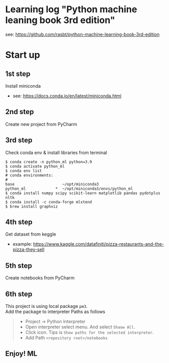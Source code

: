 # Learning log "Python machine leaning book 3rd edition"

see: https://github.com/rasbt/python-machine-learning-book-3rd-edition

# Start up
## 1st step
Install miniconda
- see: https://docs.conda.io/en/latest/miniconda.html

## 2nd step
Create new project from PyCharm

## 3rd step
Check conda env & install libraries from terminal
```console
$ conda create -n python_ml python=3.9
$ conda activate python_ml
$ conda env list
# conda environments:
#
base                     ~/opt/miniconda3
python_ml             *  ~/opt/miniconda3/envs/python_ml
$ conda install numpy scipy scikit-learn matplotlib pandas pydotplus nltk
$ conda install -c conda-forge mlxtend
$ brew install graphviz
```

## 4th step
Get dataset from keggle
- example: https://www.kaggle.com/datafiniti/pizza-restaurants-and-the-pizza-they-sell

## 5th step
Create notebooks from PyCharm

## 6th step
This project is using local package `pm3`.  
Add the package to interpreter Paths as follows

> - Project -> Python Interpreter  
> - Open interpreter select menu. And select `Shaow All`.  
> - Click icon. Tips is `Show paths for the selected interpreter`.
> - Add Path `<repository root>/notebooks`

## Enjoy! ML